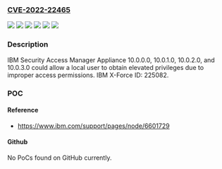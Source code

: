 ### [CVE-2022-22465](https://cve.mitre.org/cgi-bin/cvename.cgi?name=CVE-2022-22465)
![](https://img.shields.io/static/v1?label=Product&message=Security%20Verify%20Access&color=blue)
![](https://img.shields.io/static/v1?label=Version&message=10.0.0.0%20&color=brightgreen)
![](https://img.shields.io/static/v1?label=Version&message=10.0.1.0%20&color=brightgreen)
![](https://img.shields.io/static/v1?label=Version&message=10.0.2.0%20&color=brightgreen)
![](https://img.shields.io/static/v1?label=Version&message=10.0.3.0%20&color=brightgreen)
![](https://img.shields.io/static/v1?label=Vulnerability&message=Gain%20Privileges&color=brightgreen)

### Description

IBM Security Access Manager Appliance 10.0.0.0, 10.0.1.0, 10.0.2.0, and 10.0.3.0 could allow a local user to obtain elevated privileges due to improper access permissions. IBM X-Force ID: 225082.

### POC

#### Reference
- https://www.ibm.com/support/pages/node/6601729

#### Github
No PoCs found on GitHub currently.

